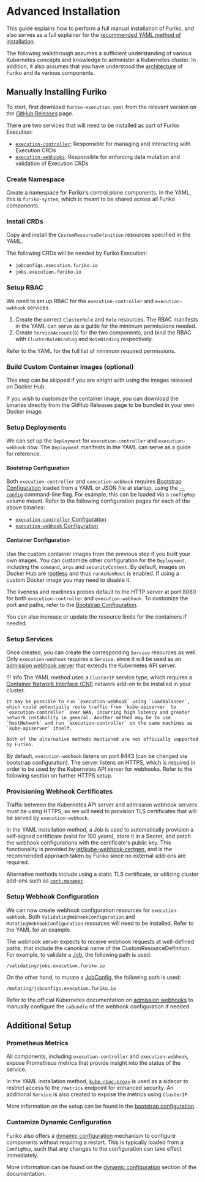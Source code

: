 # Advanced Installation

This guide explains how to perform a full manual installation of Furiko, and also serves as a full explainer for the [recommended YAML method of installation](./install.md#from-yaml).

The following walkthrough assumes a sufficient understanding of various Kubernetes concepts and knowledge to administer a Kubernetes cluster. In addition, it also assumes that you have understood the [architecture](../development/architecture/index.md) of Furiko and its various components.

## Manually Installing Furiko

To start, first download `furiko-execution.yaml` from the relevant version on the [GitHub Releases](https://github.com/furiko-io/furiko/releases) page.

There are two services that will need to be installed as part of Furiko Execution:

- [`execution-controller`](../development/architecture/execution-controller.md): Responsible for managing and interacting with Execution CRDs
- [`execution-webhooks`](../development/architecture/execution-webhook.md): Responsible for enforcing data mutation and validation of Execution CRDs

### Create Namespace

Create a namespace for Furiko's control plane components. In the YAML, this is `furiko-system`, which is meant to be shared across all Furiko components.

### Install CRDs

Copy and install the `CustomResourceDefinition` resources specified in the YAML.

The following CRDs will be needed by Furiko Execution:

- `jobconfigs.execution.furiko.io`
- `jobs.execution.furiko.io`

### Setup RBAC

We need to set up RBAC for the `execution-controller` and `execution-webhook` services.

1. Create the correct `ClusterRole` and `Role` resources. The RBAC manifests in the YAML can serve as a guide for the minimum permissions needed.
2. Create `ServiceAccount`(s) for the two components, and bind the RBAC with `ClusterRoleBinding` and `RoleBinding` respectively.

Refer to the YAML for the full list of minimum required permissions.

### Build Custom Container Images (optional)

This step can be skipped if you are alright with using the images released on Docker Hub.

If you wish to customize the container image, you can download the binaries directly from the GitHub Releases page to be bundled in your own Docker image.

### Setup Deployments

We can set up the `Deployment` for `execution-controller` and `execution-webhook` now. The `Deployment` manifests in the YAML can serve as a guide for reference.

#### Bootstrap Configuration

Both `execution-controller` and `execution-webhook` requires [Bootstrap Configuration](../../reference/configuration/bootstrap.md) loaded from a YAML or JSON file at startup, using the [`--config`](../../reference/configuration/execution/controller-flags.md#execution-controller-flags) command-line flag. For example, this can be loaded via a `configMap` volume mount. Refer to the following configuration pages for each of the above binaries:

- [`execution-controller` Configuration](../../reference/configuration/execution/controller-config.md)
- [`execution-webhook` Configuration](../../reference/configuration/execution/webhook-config.md)

#### Container Configuration

Use the custom container images from the previous step if you built your own images. You can customize other configuration for the `Deployment`, including the `command`, `args` and `securityContext`. By default, images on Docker Hub are [rootless](https://rootlesscontaine.rs/) and thus `runAsNonRoot` is enabled. If using a custom Docker image you may need to disable it.

The liveness and readiness probes default to the HTTP server at port 8080 for both `execution-controller` and `execution-webhook`. To customize the port and paths, refer to the [Bootstrap Configuration](../../reference/configuration/bootstrap.md#http).

You can also increase or update the resource limits for the containers if needed.

### Setup Services

Once created, you can create the corresponding `Service` resources as well. Only `execution-webhook` requires a `Service`, since it will be used as an [admission webhook server](https://kubernetes.io/docs/reference/access-authn-authz/extensible-admission-controllers/) that extends the Kubernetes API server.

<!-- prettier-ignore -->
!!! info
    The YAML method uses a `ClusterIP` service type, which requires a [Container Network Interface (CNI)](https://kubernetes.io/docs/concepts/cluster-administration/networking/) network add-on to be installed in your cluster.

    It may be possible to run `execution-webhook` using `LoadBalancer`, which could potentially route traffic from `kube-apiserver` to `execution-controller` over WAN, incurring high latency and greater network instability in general. Another method may be to use `hostNetwork` and run `execution-controller` on the same machines as `kube-apiserver` itself.

    Both of the alternative methods mentioned are not officially supported by Furiko.

By default, `execution-webhook` listens on port 8443 (can be changed via bootstrap configuration). The server listens on HTTPS, which is required in order to be used by the Kubernetes API server for webhooks. Refer to the following section on further HTTPS setup.

### Provisioning Webhook Certificates

Traffic between the Kubernetes API server and admission webhook servers must be using HTTPS, so we will need to provision TLS certificates that will be served by `execution-webhook`.

In the YAML installation method, a Job is used to automatically provision a self-signed certificate (valid for 100 years), store it in a Secret, and patch the webhook configurations with the certificate's public key. This functionality is provided by [jet/kube-webhook-certgen](https://github.com/jet/kube-webhook-certgen), and is the recommended approach taken by Furiko since no external add-ons are required.

Alternative methods include using a static TLS certificate, or utilizing cluster add-ons such as [`cert-manager`](https://cert-manager.io/docs/).

### Setup Webhook Configuration

We can now create webhook configuration resources for `execution-webhook`. Both `ValidatingWebhookConfiguration` and `MutatingWebhookConfiguration` resources will need to be installed. Refer to the YAML for an example.

The webhook server expects to receive webhook requests at well-defined paths, that include the canonical name of the CustomResourceDefinition. For example, to validate a [Job](../execution/job/index.md), the following path is used:

```
/validating/jobs.execution.furiko.io
```

On the other hand, to mutate a [JobConfig](../execution/jobconfig/index.md), the following path is used:

```
/mutating/jobconfigs.execution.furiko.io
```

Refer to the official Kubernetes documentation on [admission webhooks](https://kubernetes.io/docs/reference/access-authn-authz/extensible-admission-controllers/#contacting-the-webhook) to manually configure the `caBundle` of the webhook configuration if needed.

## Additional Setup

### Prometheus Metrics

All components, including `execution-controller` and `execution-webhook`, expose Prometheus metrics that provide insight into the status of the service.

In the YAML installation method, [`kube-rbac-proxy`](https://github.com/brancz/kube-rbac-proxy) is used as a sidecar to restrict access to the `/metrics` endpoint for enhanced security. An additional `Service` is also created to expose the metrics using `ClusterIP`.

More information on the setup can be found in the [bootstrap configuration](../../reference/configuration/bootstrap.md#http).

### Customize Dynamic Configuration

Furiko also offers a [dynamic configuration](../../reference/configuration/dynamic.md) mechanism to configure components without requiring a restart. This is typically loaded from a `ConfigMap`, such that any changes to the configuration can take effect immediately.

More information can be found on the [dynamic configuration](../../reference/configuration/dynamic.md) section of the documentation.
